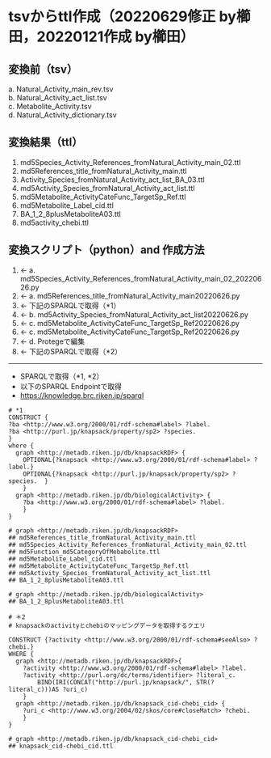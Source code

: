 # tsvからttl作成（20220629修正 by櫛田，20220121作成 by櫛田）
## 変換前（tsv）
a. Natural_Activity_main_rev.tsv  
b. Natural_Activity_act_list.tsv  
c. Metabolite_Activity.tsv  
d. Natural_Activity_dictionary.tsv  

## 変換結果（ttl）
1. md5Species_Activity_References_fromNatural_Activity_main_02.ttl
2. md5References_title_fromNatural_Activity_main.ttl 
3. Activity_Species_fromNatural_Activity_act_list_BA_03.ttl
4. md5Activity_Species_fromNatural_Activity_act_list.ttl
5. md5Metabolite_ActivityCateFunc_TargetSp_Ref.ttl
6. md5Metabolite_Label_cid.ttl
7. BA_1_2_8plusMetaboliteA03.ttl
8. md5activity_chebi.ttl

## 変換スクリプト（python）and 作成方法
1. <- a. md5Species_Activity_References_fromNatural_Activity_main_02_20220626.py
2. <- a. md5References_title_fromNatural_Activity_main20220626.py
3. <- 下記のSPARQLで取得（*1）
4. <- b. md5Activity_Species_fromNatural_Activity_act_list20220626.py
5. <- c. md5Metabolite_ActivityCateFunc_TargetSp_Ref20220626.py
6. <- c. md5Metabolite_ActivityCateFunc_TargetSp_Ref20220626.py
7. <- d. Protegeで編集
8. <- 下記のSPARQLで取得（*2）

---
* SPARQLで取得（*1, *2）
* 以下のSPARQL Endpointで取得
* https://knowledge.brc.riken.jp/sparql

```
# *1
CONSTRUCT {
?ba <http://www.w3.org/2000/01/rdf-schema#label> ?label. 
?ba <http://purl.jp/knapsack/property/sp2> ?species. 
}
where {
  graph <http://metadb.riken.jp/db/knapsackRDF> {
    OPTIONAL{?knapsack <http://www.w3.org/2000/01/rdf-schema#label> ?label.}
    OPTIONAL{?knapsack <http://purl.jp/knapsack/property/sp2> ?species.  }
    }  
  graph <http://metadb.riken.jp/db/biologicalActivity> {
    ?ba <http://www.w3.org/2000/01/rdf-schema#label> ?label.  
    }
}

# graph <http://metadb.riken.jp/db/knapsackRDF>
## md5References_title_fromNatural_Activity_main.ttl
## md5Species_Activity_References_fromNatural_Activity_main_02.ttl
## md5Function_md5CategoryOfMebabolite.ttl
## md5Metabolite_Label_cid.ttl
## md5Metabolite_ActivityCateFunc_TargetSp_Ref.ttl
## md5Activity_Species_fromNatural_Activity_act_list.ttl
## BA_1_2_8plusMetaboliteA03.ttl

# graph <http://metadb.riken.jp/db/biologicalActivity>
## BA_1_2_8plusMetaboliteA03.ttl
```

```
# ＊2
# knapsackのactivityとchebiのマッピングデータを取得するクエリ

CONSTRUCT {?activity <http://www.w3.org/2000/01/rdf-schema#seeAlso> ?chebi.}
WHERE {
  graph <http://metadb.riken.jp/db/knapsackRDF>{
	?activity <http://www.w3.org/2000/01/rdf-schema#label> ?label.
    ?activity <http://purl.org/dc/terms/identifier>	?literal_c.
    	BIND(IRI(CONCAT("http://purl.jp/knapsack/", STR(?literal_c)))AS ?uri_c)
    }
  graph <http://metadb.riken.jp/db/knapsack_cid-chebi_cid> {
    ?uri_c <http://www.w3.org/2004/02/skos/core#closeMatch> ?chebi.
    }
} 

# graph <http://metadb.riken.jp/db/knapsack_cid-chebi_cid>
## knapsack_cid-chebi_cid.ttl
```

